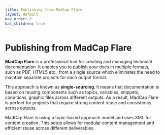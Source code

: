 ```yaml
---
title: Publishing from MadCap Flare
layout: default
nav_order: 6
has_children: true
---
```


# Publishing from MadCap Flare

**MadCap Flare** is a professional tool for creating and managing technical documentation. It enables you to publish your docs in multiple formats, such as PDF, HTML5 etc., from a single source which eliminates the need to maintain separate projects for each output format. 

This approach is known as **single-sourcing**. It means that documentation is based on reusing components such as topics, variables, snippets, conditions, graphic files across different outputs. As a result, MadCap Flare is perfect for projects that require strong content reuse and consistency across outputs.

MadCap Flare is using a topic-based approach model and uses XML for content creation. This setup allows for modular content management and efficient reuse across different deliverables.

